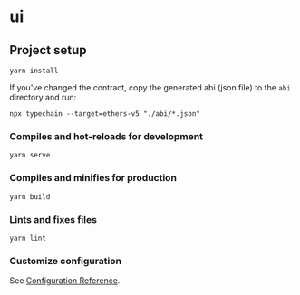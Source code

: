 # ui

## Project setup
```
yarn install
```

If you've changed the contract, copy the generated abi (json file) to the `abi` directory and run:
```
npx typechain --target=ethers-v5 "./abi/*.json"
```

### Compiles and hot-reloads for development
```
yarn serve
```

### Compiles and minifies for production
```
yarn build
```

### Lints and fixes files
```
yarn lint
```

### Customize configuration
See [Configuration Reference](https://cli.vuejs.org/config/).
